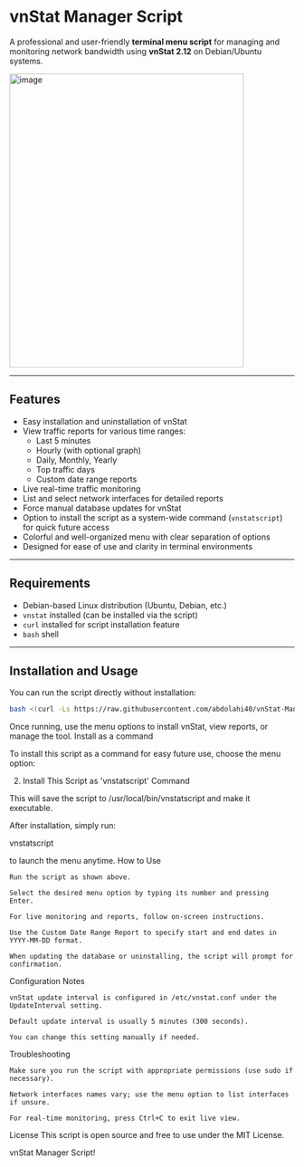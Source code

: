 # vnStat Manager Script

A professional and user-friendly **terminal menu script** for managing and monitoring network bandwidth using **vnStat 2.12** on Debian/Ubuntu systems.

<img width="414" height="519" alt="image" src="https://github.com/user-attachments/assets/82e2e370-dd69-4817-839a-2dc3138fefad" />

---

## Features

- Easy installation and uninstallation of vnStat
- View traffic reports for various time ranges:
  - Last 5 minutes
  - Hourly (with optional graph)
  - Daily, Monthly, Yearly
  - Top traffic days
  - Custom date range reports
- Live real-time traffic monitoring
- List and select network interfaces for detailed reports
- Force manual database updates for vnStat
- Option to install the script as a system-wide command (`vnstatscript`) for quick future access
- Colorful and well-organized menu with clear separation of options
- Designed for ease of use and clarity in terminal environments

---

## Requirements

- Debian-based Linux distribution (Ubuntu, Debian, etc.)
- `vnstat` installed (can be installed via the script)
- `curl` installed for script installation feature
- `bash` shell

---

## Installation and Usage

You can run the script directly without installation:

```bash
bash <(curl -Ls https://raw.githubusercontent.com/abdolahi40/vnStat-Manager-Script/master/vnstat-manager.sh)
```

Once running, use the menu options to install vnStat, view reports, or manage the tool.
Install as a command

To install this script as a command for easy future use, choose the menu option:

2) Install This Script as 'vnstatscript' Command

This will save the script to /usr/local/bin/vnstatscript and make it executable.

After installation, simply run:

vnstatscript

to launch the menu anytime.
How to Use

    Run the script as shown above.

    Select the desired menu option by typing its number and pressing Enter.

    For live monitoring and reports, follow on-screen instructions.

    Use the Custom Date Range Report to specify start and end dates in YYYY-MM-DD format.

    When updating the database or uninstalling, the script will prompt for confirmation.

Configuration Notes

    vnStat update interval is configured in /etc/vnstat.conf under the UpdateInterval setting.

    Default update interval is usually 5 minutes (300 seconds).

    You can change this setting manually if needed.

Troubleshooting

    Make sure you run the script with appropriate permissions (use sudo if necessary).

    Network interfaces names vary; use the menu option to list interfaces if unsure.

    For real-time monitoring, press Ctrl+C to exit live view.

License
This script is open source and free to use under the MIT License.

vnStat Manager Script!
